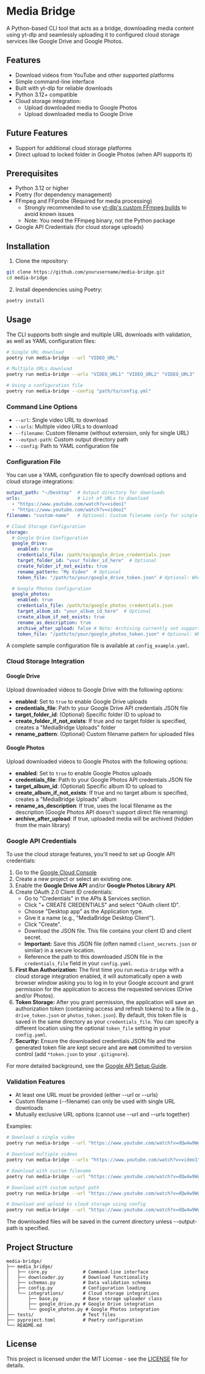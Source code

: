 # Media Bridge

A Python-based CLI tool that acts as a bridge, downloading media content using yt-dlp and seamlessly uploading it to configured cloud storage services like Google Drive and Google Photos.

## Features

- Download videos from YouTube and other supported platforms
- Simple command-line interface
- Built with yt-dlp for reliable downloads
- Python 3.12+ compatible
- Cloud storage integration:
  - Upload downloaded media to Google Photos
  - Upload downloaded media to Google Drive

## Future Features

- Support for additional cloud storage platforms
- Direct upload to locked folder in Google Photos (when API supports it)

## Prerequisites

- Python 3.12 or higher
- Poetry (for dependency management)
- FFmpeg and FFprobe (Required for media processing)
  - Strongly recommended to use [yt-dlp's custom FFmpeg builds](https://github.com/yt-dlp/FFmpeg-Builds#ffmpeg-builds) to avoid known issues
  - Note: You need the FFmpeg binary, not the Python package
- Google API Credentials (for cloud storage uploads)

## Installation

1. Clone the repository:
```bash
git clone https://github.com/yourusername/media-bridge.git
cd media-bridge
```

2. Install dependencies using Poetry:
```bash
poetry install
```

## Usage

The CLI supports both single and multiple URL downloads with validation, as well as YAML configuration files:

```bash
# Single URL download
poetry run media-bridge --url "VIDEO_URL"

# Multiple URLs download
poetry run media-bridge --urls "VIDEO_URL1" "VIDEO_URL2" "VIDEO_URL3"

# Using a configuration file
poetry run media-bridge --config "path/to/config.yml"
```

### Command Line Options

- `--url`: Single video URL to download
- `--urls`: Multiple video URLs to download
- `--filename`: Custom filename (without extension, only for single URL)
- `--output-path`: Custom output directory path
- `--config`: Path to YAML configuration file

### Configuration File

You can use a YAML configuration file to specify download options and cloud storage integrations:

```yaml
output_path: "~/Desktop"  # Output directory for downloads
urls:                     # List of URLs to download
  - "https://www.youtube.com/watch?v=video1"
  - "https://www.youtube.com/watch?v=video2"
filename: "custom-name"   # Optional: Custom filename (only for single URL)

# Cloud Storage Configuration
storage:
  # Google Drive Configuration
  google_drive:
    enabled: true
    credentials_file: /path/to/google_drive_credentials.json
    target_folder_id: "your_folder_id_here"  # Optional
    create_folder_if_not_exists: true
    rename_pattern: "My Video"  # Optional
    token_file: "/path/to/your/google_drive_token.json" # Optional: Where to store the token, defaults to beside credentials_file

  # Google Photos Configuration
  google_photos:
    enabled: true
    credentials_file: /path/to/google_photos_credentials.json
    target_album_id: "your_album_id_here"  # Optional
    create_album_if_not_exists: true
    rename_as_description: true
    archive_after_upload: false # Note: Archiving currently not supported via API
    token_file: "/path/to/your/google_photos_token.json" # Optional: Where to store the token, defaults to beside credentials_file
```

A complete sample configuration file is available at `config_example.yaml`.

### Cloud Storage Integration

#### Google Drive

Upload downloaded videos to Google Drive with the following options:

- **enabled**: Set to `true` to enable Google Drive uploads
- **credentials_file**: Path to your Google Drive API credentials JSON file
- **target_folder_id**: (Optional) Specific folder ID to upload to
- **create_folder_if_not_exists**: If true and no target folder is specified, creates a "MediaBridge Uploads" folder
- **rename_pattern**: (Optional) Custom filename pattern for uploaded files

#### Google Photos

Upload downloaded videos to Google Photos with the following options:

- **enabled**: Set to `true` to enable Google Photos uploads
- **credentials_file**: Path to your Google Photos API credentials JSON file
- **target_album_id**: (Optional) Specific album ID to upload to
- **create_album_if_not_exists**: If true and no target album is specified, creates a "MediaBridge Uploads" album
- **rename_as_description**: If true, uses the local filename as the description (Google Photos API doesn't support direct file renaming)
- **archive_after_upload**: If true, uploaded media will be archived (hidden from the main library)

### Google API Credentials

To use the cloud storage features, you'll need to set up Google API credentials:

1. Go to the [Google Cloud Console](https://console.cloud.google.com/)
2. Create a new project or select an existing one.
3. Enable the **Google Drive API** and/or **Google Photos Library API**.
4. Create OAuth 2.0 Client ID credentials:
   - Go to "Credentials" in the APIs & Services section.
   - Click "+ CREATE CREDENTIALS" and select "OAuth client ID".
   - Choose "Desktop app" as the Application type.
   - Give it a name (e.g., "MediaBridge Desktop Client").
   - Click "Create".
   - Download the JSON file. This file contains your client ID and client secret.
   - **Important:** Save this JSON file (often named `client_secrets.json` or similar) in a secure location.
   - Reference the path to this downloaded JSON file in the `credentials_file` field in your `config.yaml`.
5. **First Run Authorization:** The first time you run `media-bridge` with a cloud storage integration enabled, it will automatically open a web browser window asking you to log in to your Google account and grant permission for the application to access the requested services (Drive and/or Photos).
6. **Token Storage:** After you grant permission, the application will save an authorization token (containing access and refresh tokens) to a file (e.g., `drive_token.json` or `photos_token.json`). By default, this token file is saved in the same directory as your `credentials_file`. You can specify a different location using the optional `token_file` setting in your `config.yaml`.
7. **Security:** Ensure the downloaded credentials JSON file and the generated token file are kept secure and are **not** committed to version control (add `*token.json` to your `.gitignore`).

For more detailed background, see the [Google API Setup Guide](https://developers.google.com/workspace/guides/create-credentials).

### Validation Features

- At least one URL must be provided (either --url or --urls)
- Custom filename (--filename) can only be used with single URL downloads
- Mutually exclusive URL options (cannot use --url and --urls together)

Examples:

```bash
# Download a single video
poetry run media-bridge --url "https://www.youtube.com/watch?v=dQw4w9WgXcQ"

# Download multiple videos
poetry run media-bridge --urls "https://www.youtube.com/watch?v=video1" "https://www.youtube.com/watch?v=video2"

# Download with custom filename
poetry run media-bridge --url "https://www.youtube.com/watch?v=dQw4w9WgXcQ" --filename "rick-roll"

# Download with custom output path
poetry run media-bridge --url "https://www.youtube.com/watch?v=dQw4w9WgXcQ" --output-path "./downloads"

# Download and upload to cloud storage using config
poetry run media-bridge --url "https://www.youtube.com/watch?v=dQw4w9WgXcQ" --config "my_config.yaml"
```

The downloaded files will be saved in the current directory unless --output-path is specified.

## Project Structure

```
media-bridge/
├── media_bridge/
│   ├── core.py             # Command-line interface
│   ├── downloader.py       # Download functionality
│   ├── schemas.py          # Data validation schemas
│   ├── config.py           # Configuration loading
│   └── integrations/       # Cloud storage integrations
│       ├── base.py         # Base storage uploader class
│       ├── google_drive.py # Google Drive integration
│       └── google_photos.py # Google Photos integration
├── tests/                  # Test files
├── pyproject.toml          # Poetry configuration
└── README.md
```

## License

This project is licensed under the MIT License - see the [LICENSE](LICENSE) file for details.

